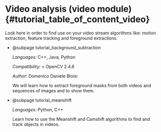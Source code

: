 Video analysis (video module) {#tutorial_table_of_content_video}
=============================

Look here in order to find use on your video stream algorithms like: motion extraction, feature
tracking and foreground extractions.

-   @subpage tutorial_background_subtraction

    *Languages:* C++, Java, Python

    *Compatibility:* \> OpenCV 2.4.6

    *Author:* Domenico Daniele Bloisi

    We will learn how to extract foreground masks from both videos and sequences of images and
    to show them.

-   @subpage tutorial_meanshift

    *Languages:* Python, C++

    Learn how to use the Meanshift and Camshift algorithms to find and track objects in videos.
